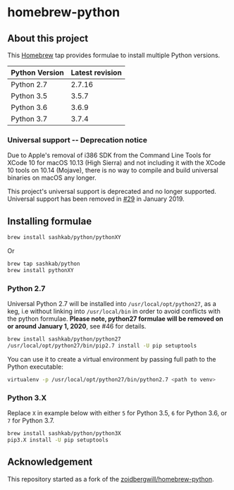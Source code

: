 # homebrew-python

## About this project

This [Homebrew](http://brew.sh) tap provides formulae to install multiple Python versions.

Python Version | Latest revision
---------------|----------------
Python 2.7     | 2.7.16
Python 3.5     | 3.5.7
Python 3.6     | 3.6.9
Python 3.7     | 3.7.4

### Universal support -- Deprecation notice

Due to Apple's removal of i386 SDK from the Command Line Tools for XCode 10 for macOS 10.13 (High Sierra) and not including it with the XCode 10 tools on  10.14 (Mojave), there is no way to compile and build universal binaries on macOS any longer.

This project's universal support is deprecated and no longer supported. Universal support has been removed in [#29][29] in January 2019.

## Installing formulae

```bash
brew install sashkab/python/pythonXY
```

Or

```bash
brew tap sashkab/python
brew install pythonXY
```

### Python 2.7

Universal Python 2.7 will be installed into `/usr/local/opt/python27`, as a keg, i.e without linking into `/usr/local/bin` in order to avoid conflicts with the python formulae. **Please note, python27 formulae will be removed on or around January 1, 2020**, see #46 for details.

```bash
brew install sashkab/python/python27
/usr/local/opt/python27/bin/pip2.7 install -U pip setuptools
```

You can use it to create a virtual environment by passing full path to the Python executable:

```bash
virtualenv -p /usr/local/opt/python27/bin/python2.7 <path to venv>
```

### Python 3.X

Replace `X` in example below with either `5` for Python 3.5, `6` for Python 3.6, or `7` for Python 3.7.

```bash
brew install sashkab/python/python3X
pip3.X install -U pip setuptools
```

## Acknowledgement

This repository started as a fork of the [zoidbergwill/homebrew-python][1].

[1]: https://github.com/zoidbergwill/homebrew-python
[29]: https://github.com/sashkab/homebrew-python/issues/29

